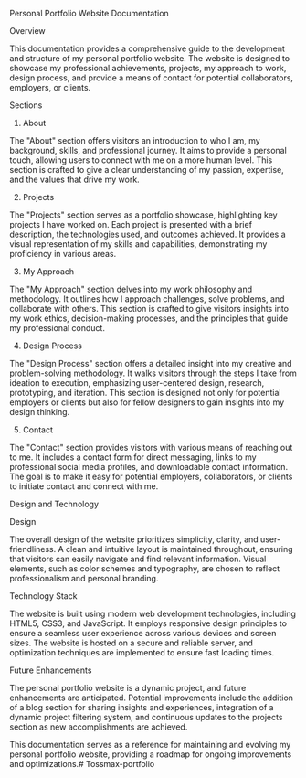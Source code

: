 Personal Portfolio Website Documentation

Overview

This documentation provides a comprehensive guide to the development and structure of my personal portfolio website. The website is designed to showcase my professional achievements, projects, my approach to work, design process, and provide a means of contact for potential collaborators, employers, or clients.

Sections

1. About

The "About" section offers visitors an introduction to who I am, my background, skills, and professional journey. It aims to provide a personal touch, allowing users to connect with me on a more human level. This section is crafted to give a clear understanding of my passion, expertise, and the values that drive my work.

2. Projects

The "Projects" section serves as a portfolio showcase, highlighting key projects I have worked on. Each project is presented with a brief description, the technologies used, and outcomes achieved. It provides a visual representation of my skills and capabilities, demonstrating my proficiency in various areas.

3. My Approach

The "My Approach" section delves into my work philosophy and methodology. It outlines how I approach challenges, solve problems, and collaborate with others. This section is crafted to give visitors insights into my work ethics, decision-making processes, and the principles that guide my professional conduct.

4. Design Process

The "Design Process" section offers a detailed insight into my creative and problem-solving methodology. It walks visitors through the steps I take from ideation to execution, emphasizing user-centered design, research, prototyping, and iteration. This section is designed not only for potential employers or clients but also for fellow designers to gain insights into my design thinking.

5. Contact

The "Contact" section provides visitors with various means of reaching out to me. It includes a contact form for direct messaging, links to my professional social media profiles, and downloadable contact information. The goal is to make it easy for potential employers, collaborators, or clients to initiate contact and connect with me.

Design and Technology

Design

The overall design of the website prioritizes simplicity, clarity, and user-friendliness. A clean and intuitive layout is maintained throughout, ensuring that visitors can easily navigate and find relevant information. Visual elements, such as color schemes and typography, are chosen to reflect professionalism and personal branding.

Technology Stack

The website is built using modern web development technologies, including HTML5, CSS3, and JavaScript. It employs responsive design principles to ensure a seamless user experience across various devices and screen sizes. The website is hosted on a secure and reliable server, and optimization techniques are implemented to ensure fast loading times.

Future Enhancements

The personal portfolio website is a dynamic project, and future enhancements are anticipated. Potential improvements include the addition of a blog section for sharing insights and experiences, integration of a dynamic project filtering system, and continuous updates to the projects section as new accomplishments are achieved.

This documentation serves as a reference for maintaining and evolving my personal portfolio website, providing a roadmap for ongoing improvements and optimizations.# Tossmax-portfolio
